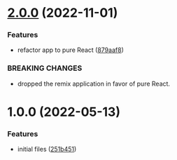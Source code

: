 # [2.0.0](https://github.com/rfoel/base64-to-pdf/compare/v1.0.0...v2.0.0) (2022-11-01)


### Features

* refactor app to pure React ([879aaf8](https://github.com/rfoel/base64-to-pdf/commit/879aaf829eda752dd0a167150a5cd5908c4a0aae))


### BREAKING CHANGES

* dropped the remix application in favor of pure React.

# 1.0.0 (2022-05-13)


### Features

* initial files ([251b451](https://github.com/rfoel/base64-to-pdf/commit/251b451a96bca7a069bac805dd6d6a5717890d09))
